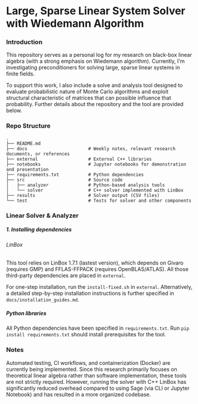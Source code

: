 # Large, Sparse Linear System Solver with Wiedemann Algorithm

### Introduction
This repository serves as a personal log for my research on black-box linear algebra (with a strong emphasis on Wiedemann algorithm). Currently, I'm investigating preconditioners for solving large, sparse linear systems in finite fields. 

To support this work, I also include a solve and analysis tool designed to evaluate probabilistic nature of Monte Carlo algorithms and exploit structural characteristic of matrices that can possible influence that probability. Further details about the repository and the tool are provided below.

### Repo Structure
```
.
├── README.md
├── docs                       # Weekly notes, relevant research documents, or references
├── external                   # External C++ libraries
├── notebooks                  # Jupyter notebooks for demonstration and presentation
├── requirements.txt           # Python dependencies
├── src                        # Source code
│   ├── analyzer               # Python-based analysis tools
│   └── solver                 # C++ solver implemented with LinBox
├── results                    # Solver output (CSV files)
└── test                       # Tests for solver and other components
```

### Linear Solver & Analyzer
##### 1. Installing dependencies
###### LinBox
This tool relies on LinBox 1.7.1 (lastest version), which depends on Givaro (requires GMP) and FFLAS-FFPACK (requires OpenBLAS/ATLAS). All those third-party dependencies are placed in `external`. 

For one-step installation, run the `install-fixed.sh` in `external`. Alternatively, a detailed step-by-step installation instructions is further specified in `docs/installation_guides.md`.

##### Python libraries
All Python dependencies have been specified in `requirements.txt`. Run `pip install requirements.txt` should install prerequisites for the tool.

### Notes
Automated testing, CI workflows, and containerization (Docker) are currently being implemented. Since this research primarily focuses on theoretical linear algebra rather than software implementation, these tools are not strictly required. However, running the solver with C++ LinBox has significantly reduced overhead compared to using Sage (via CLI or Jupyter Notebook) and has resulted in a more organized codebase.
